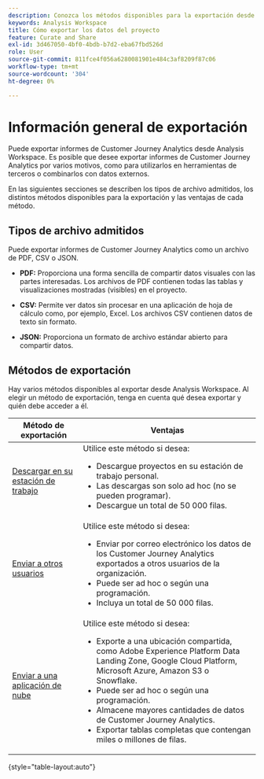 ```yaml
---
description: Conozca los métodos disponibles para la exportación desde Analysis Workspace.
keywords: Analysis Workspace
title: Cómo exportar los datos del proyecto
feature: Curate and Share
exl-id: 3d467050-4bf0-4bdb-b7d2-eba67fbd526d
role: User
source-git-commit: 811fce4f056a6280081901e484c3af8209f87c06
workflow-type: tm+mt
source-wordcount: '304'
ht-degree: 0%

---
```


# Información general de exportación

Puede exportar informes de Customer Journey Analytics desde Analysis Workspace. Es posible que desee exportar informes de Customer Journey Analytics por varios motivos, como para utilizarlos en herramientas de terceros o combinarlos con datos externos.

En las siguientes secciones se describen los tipos de archivo admitidos, los distintos métodos disponibles para la exportación y las ventajas de cada método.

## Tipos de archivo admitidos

Puede exportar informes de Customer Journey Analytics como un archivo de PDF, CSV o JSON.

* **PDF:** Proporciona una forma sencilla de compartir datos visuales con las partes interesadas. Los archivos de PDF contienen todas las tablas y visualizaciones mostradas (visibles) en el proyecto.

* **CSV:** Permite ver datos sin procesar en una aplicación de hoja de cálculo como, por ejemplo, Excel. Los archivos CSV contienen datos de texto sin formato.

* **JSON:** Proporciona un formato de archivo estándar abierto para compartir datos.

## Métodos de exportación

Hay varios métodos disponibles al exportar desde Analysis Workspace. Al elegir un método de exportación, tenga en cuenta qué desea exportar y quién debe acceder a él.

| Método de exportación | Ventajas |
|---------|----------|
| [Descargar en su estación de trabajo](/help/analysis-workspace/export/download-send.md) | Utilice este método si desea: <ul><li>Descargue proyectos en su estación de trabajo personal.</li><li>Las descargas son solo ad hoc (no se pueden programar).</li> <li>Descargue un total de 50 000 filas.</li> <!--true? Are there 2 different options to download to your workstation?--> <!-- is this emailing it? --> |
| [Enviar a otros usuarios](/help/analysis-workspace/export/t-schedule-report.md) | Utilice este método si desea: <ul><li>Enviar por correo electrónico los datos de los Customer Journey Analytics exportados a otros usuarios de la organización.</li><li>Puede ser ad hoc o según una programación.</li> <li>Incluya un total de 50 000 filas.</li> <!--true?--> |
| [Enviar a una aplicación de nube](/help/analysis-workspace/export/export-cloud.md) | Utilice este método si desea: <ul><li>Exporte a una ubicación compartida, como Adobe Experience Platform Data Landing Zone, Google Cloud Platform, Microsoft Azure, Amazon S3 o Snowflake.</li><li>Puede ser ad hoc o según una programación.</li><li>Almacene mayores cantidades de datos de Customer Journey Analytics.</li><li>Exportar tablas completas que contengan miles o millones de filas.<!-- What other things? Wiki talks about things that aren't even possible in Data Warehouse. What are they? --> </li> |

{style="table-layout:auto"}
